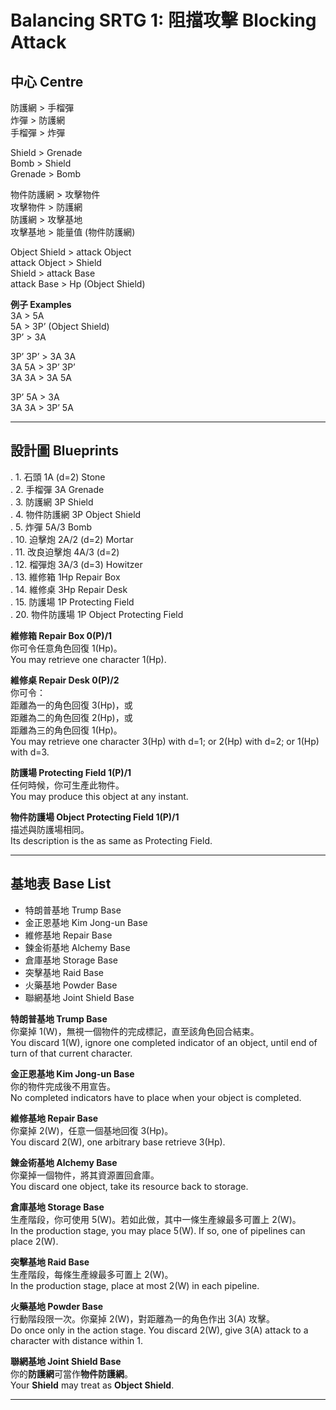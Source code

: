 # Balancing SRTG 1: 阻擋攻擊 Blocking Attack

## 中心 Centre

防護網 > 手榴彈   
炸彈 > 防護網    
手榴彈 > 炸彈    

Shield > Grenade    
Bomb > Shield   
Grenade > Bomb    

物件防護網 > 攻擊物件    
攻擊物件 > 防護網    
防護網 > 攻擊基地    
攻擊基地 > 能量值 (物件防護網)    

Object Shield > attack Object   
attack Object > Shield    
Shield > attack Base    
attack Base > Hp (Object Shield)    

**例子 Examples**   
3A > 5A   
5A > 3P’ (Object Shield)    
3P’ > 3A    

3P’ 3P’ > 3A 3A   
3A 5A > 3P’ 3P’   
3A 3A > 3A 5A   

3P’ 5A > 3A   
3A 3A > 3P’ 5A    

***

## 設計圖 Blueprints

. 1. 石頭 1A (d=2) Stone <br>
. 2. 手榴彈 3A Grenade <br> 
. 3. 防護網 3P Shield <br> 
. 4. 物件防護網 3P Object Shield <br>
. 5. 炸彈 5A/3 Bomb <br>
. 10. 迫擊炮 2A/2 (d=2) Mortar <br>
. 11. 改良迫擊炮 4A/3 (d=2) <br>
. 12. 榴彈炮 3A/3 (d=3) Howitzer <br>
. 13. 維修箱 1Hp Repair Box <br>
. 14. 維修桌 3Hp Repair Desk <br>
. 15. 防護場 1P Protecting Field <br>
. 20. 物件防護場 1P Object Protecting Field <br>

**維修箱 Repair Box 0(P)/1**   
你可令任意角色回復 1(Hp)。  
You may retrieve one character 1(Hp).  

**維修桌 Repair Desk 0(P)/2**    
你可令：  
距離為一的角色回復 3(Hp)，或  
距離為二的角色回復 2(Hp)，或  
距離為三的角色回復 1(Hp)。  
You may retrieve one character 3(Hp) with d=1; or 2(Hp) with d=2; or 1(Hp) with d=3.  

**防護場 Protecting Field 1(P)/1**   
任何時候，你可生產此物件。  
You may produce this object at any instant.  

**物件防護場 Object Protecting Field 1(P)/1**    
描述與防護場相同。  
Its description is the as same as Protecting Field.  

***

## 基地表 Base List

* 特朗普基地 Trump Base  
* 金正恩基地 Kim Jong-un Base
* 維修基地 Repair Base
* 鍊金術基地 Alchemy Base
* 倉庫基地 Storage Base
* 突擊基地 Raid Base
* 火藥基地 Powder Base
* 聯網基地 Joint Shield Base

**特朗普基地 Trump Base**  
你棄掉 1(W)，無視一個物件的完成標記，直至該角色回合結束。  
You discard 1(W), ignore one completed indicator of an object, until end of turn of that current character.  

**金正恩基地 Kim Jong-un Base**  
你的物件完成後不用宣告。   
No completed indicators have to place when your object is completed.  

**維修基地 Repair Base**    
你棄掉 2(W)，任意一個基地回復 3(Hp)。  
You discard 2(W), one arbitrary base retrieve 3(Hp).  

**鍊金術基地 Alchemy Base**    
你棄掉一個物件，將其資源置回倉庫。  
You discard one object, take its resource back to storage.  

**倉庫基地 Storage Base**   
生產階段，你可使用 5(W)。若如此做，其中一條生產線最多可置上 2(W)。  
In the production stage, you may place 5(W). If so, one of pipelines can place 2(W).  

**突擊基地 Raid Base**    
生產階段，每條生產線最多可置上 2(W)。  
In the production stage, place at most 2(W) in each pipeline.  

**火藥基地 Powder Base**    
行動階段限一次。你棄掉 2(W)，對距離為一的角色作出 3(A) 攻擊。  
Do once only in the action stage. You discard 2(W), give 3(A) attack to a character with distance within 1.  

**聯網基地 Joint Shield Base**    
你的**防護網**可當作**物件防護網**。  
Your **Shield** may treat as **Object Shield**.   

***
